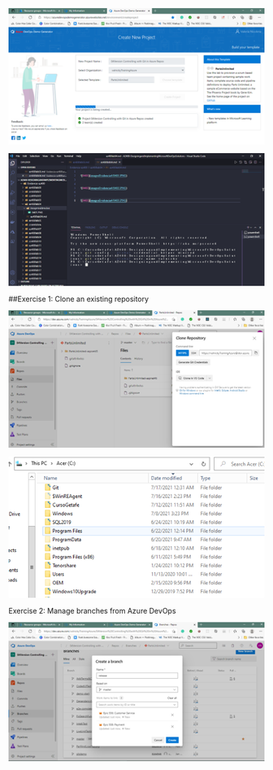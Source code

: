 
![0401](imagesEvidencia4/0401.PNG)


![0402](imagesEvidencia4/0402.PNG)

##Exercise 1: Clone an existing repository

![0403](imagesEvidencia4/0403.PNG)

![0404](imagesEvidencia4/0404.PNG)


Exercise 2: Manage branches from Azure DevOps

![0405](imagesEvidencia4/0405.PNG)